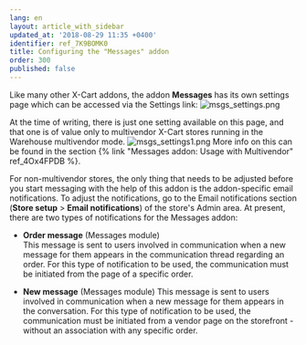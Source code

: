 ```yaml
---
lang: en
layout: article_with_sidebar
updated_at: '2018-08-29 11:35 +0400'
identifier: ref_7K9BOMK0
title: Configuring the "Messages" addon
order: 300
published: false
---
```

Like many other X-Cart addons, the addon **Messages** has its own settings page which can be accessed via the Settings link:
   ![msgs_settings.png]({{site.baseurl}}/attachments/ref_7K9BOMK0/msgs_settings.png)

At the time of writing, there is just one setting available on this page, and that one is of value only to multivendor X-Cart stores running in the Warehouse multivendor mode.
   ![msgs_settings1.png]({{site.baseurl}}/attachments/ref_7K9BOMK0/msgs_settings1.png)
More info on this can be found in the section {% link "Messages addon: Usage with Multivendor" ref_4Ox4FPDB %}.

For non-multivendor stores, the only thing that needs to be adjusted before you start messaging with the help of this addon is the addon-specific email notifications. To adjust the notifications, go to the Email notifications section (**Store setup** > **Email notifications**) of the store's Admin area. At present, there are two types of notifications for the Messages addon:

   * **Order message** (Messages module)  
     This message is sent to users involved in communication when a new message for them appears in the communication thread regarding an order. For this type of notification to be used, the communication must be initiated from the page of a specific order.
     
   * **New message** (Messages module)
     This message is sent to users involved in communication when a new message for them appears in the conversation. For this type of notification to be used, the communication must be initiated from a vendor page on the storefront - without an association with any specific order.